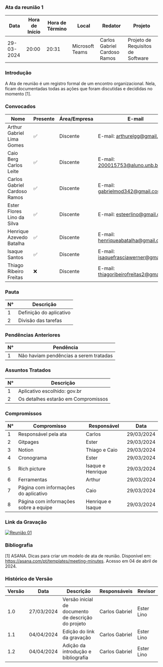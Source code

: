 
### Ata da reunião 1
| Data       | Hora de Início | Hora de Término | Local           | Redator               | Projeto       |
|------------|-----------------|------------------|-----------------|-----------------------|---------------|
| 29-03-2024 | 20:00           | 20:31            | Microsoft Teams | Carlos Gabriel Cardoso Ramos | Projeto de Requisitos de Software|

### Introdução
A Ata de reunião é um registro formal de um encontro organizacional. Nela, ficam documentadas todas as ações que foram discutidas e decididas no momento [1].

### Convocados
| Nome                                  | Presente | Área/Empresa | E-mail                                |
|---------------------------------------|----------|--------------|---------------------------------------|
| Arthur Gabriel Lima Gomes                  | ✅        | Discente     | E-mail: arthurelgg@gmail.com |
| Caio Berg Carlos Leite            | ✅       | Discente     | E-mail: 200015753@aluno.unb.br        |
| Carlos Gabriel Cardoso Ramos                | ✅       | Discente     | E-mail: gabrielmod342@gmail.com    |
| Ester Flores Lino da Silva                | ✅       | Discente     | E-mail: esteerlino@gmail.com   |
| Henrique Azevedo Batalha             | ✅       | Discente     | E-mail:  henriqueabatalha@gmail.com     |
| Isaque Santos | ✅        | Discente     | E-mail: isaquefrasciawerner@gmail.com        |
| Thiago Ribeiro Freitas                   | ❌      | Discente     | E-mail: thiagoribeirofreitas2@gmail.com         |

### Pauta
| N°  | Descrição                                         |
|-----|---------------------------------------------------|
| 1   | Definição do aplicativo                  |
| 2   | Divisão das tarefas     |


### Pendências Anteriores
| N°  | Pendência                                          |
|-----|----------------------------------------------------|
| 1   | Não haviam pendências a serem tratadas            |

### Assuntos Tratados
| N°  | Descrição                                           |
|-----|-----------------------------------------------------|
| 1   | Aplicativo escolhido: gov.br              |
| 2   | Os detalhes estarão em Compromissos |



### Compromissos
| N°  | Compromisso                           | Responsável        | Data       |
|-----|---------------------------------------|--------------------|------------|
| 1   | Responsável pela ata                  | Carlos               | 29/03/2024 |
| 2   | Gitpages                           | Ester             | 29/03/2024  |
| 3   | Notion                         |   Thiago e Caio    | 29/03/2024  |
| 4   | Cronograma                         | Ester    | 29/03/2024 |
| 5   | Rich picture                           | Isaque e Henrique           | 29/03/2024  |
| 6   | Ferramentas                    | Arthur              | 29/03/2024 |
| 7   | Página com informações do aplicativo                    | Caio              | 29/03/2024 |
| 8   | Página com informações sobre a equipe                    | Henrique e Isaque              | 29/03/2024  |

### Link da Gravação
[![Reunião 01](https://img.youtube.com/vi/_kY4izuilSY/0.jpg)](https://www.youtube.com/watch?v=_kY4izuilSY)

### Bibliografia
[1] ASANA. Dicas para criar um modelo de ata de reunião. Disponível em: https://asana.com/pt/templates/meeting-minutes. Acesso em 04 de abril de 2024.

### Histórico de Versão
| Versão | Data       | Descrição                           | Responsáveis          | Revisor        |
|--------|------------|-------------------------------------|------------------------|----------------|
|1.0	|27/03/2024|	Versão inicial de documento de descrição do projeto	|Carlos	Gabriel |Ester Lino |
|1.1	|04/04/2024|	Edição do link da gravação	|Carlos	Gabriel |Ester Lino |
|1.2	|04/04/2024|	Adição da introdução e bibliografia	|Carlos	Gabriel |Ester Lino |


